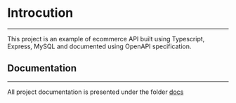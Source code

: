 # Introcution

-------------
This project is an example of ecommerce API built using Typescript, Express, MySQL and documented using OpenAPI specification.

## Documentation

-------------
All project documentation is presented under the folder [docs](./docs/)
